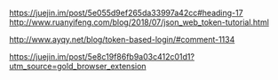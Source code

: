 https://juejin.im/post/5e055d9ef265da33997a42cc#heading-17
http://www.ruanyifeng.com/blog/2018/07/json_web_token-tutorial.html

http://www.ayqy.net/blog/token-based-login/#comment-1134

https://juejin.im/post/5e8c19f86fb9a03c412c01d1?utm_source=gold_browser_extension